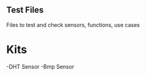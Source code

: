 ## Test Files
Files to test and check sensors, functions, use cases

# Kits
-DHT Sensor
-Bmp Sensor
